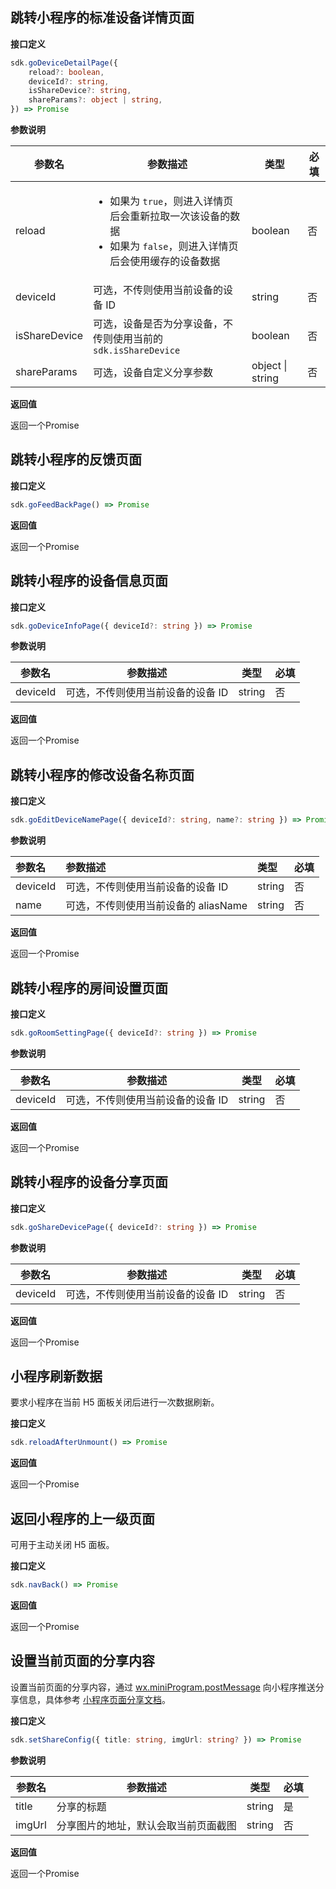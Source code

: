 <span id="sdk-go-device-detail-page"></span>

## 跳转小程序的标准设备详情页面

**接口定义**

```typescript
sdk.goDeviceDetailPage({
	reload?: boolean,
	deviceId?: string,
	isShareDevice?: string,
	shareParams?: object | string,
}) => Promise
```

**参数说明**

<table>
<thead>
<tr>
<th>参数名</th>
<th>参数描述</th>
<th>类型</th>
<th>必填</th>
</tr>
</thead>
<tbody><tr>
<td>reload</td>
<td><ul><li>如果为 <code>true</code>，则进入详情页后会重新拉取一次该设备的数据</li><li>如果为 <code>false</code>，则进入详情页后会使用缓存的设备数据</li></ul></td>
<td>boolean</td>
<td>否</td>
</tr>
<tr>
<td>deviceId</td>
<td>可选，不传则使用当前设备的设备 ID</td>
<td>string</td>
<td>否</td>
</tr>
<tr>
<td>isShareDevice</td>
<td>可选，设备是否为分享设备，不传则使用当前的 <code>sdk.isShareDevice</code></td>
<td>boolean</td>
<td>否</td>
</tr>
<tr>
<td>shareParams</td>
<td>可选，设备自定义分享参数</td>
<td>object | string</td>
<td>否</td>
</tr>
</tbody></table>

**返回值**

返回一个Promise



## 跳转小程序的反馈页面

**接口定义**

```typescript
sdk.goFeedBackPage() => Promise
```

**返回值**

返回一个Promise



## 跳转小程序的设备信息页面

**接口定义**

```typescript
sdk.goDeviceInfoPage({ deviceId?: string }) => Promise
```

**参数说明**

| 参数名   | 参数描述                          | 类型   | 必填 |
| -------- | --------------------------------- | ------ | ---- |
| deviceId | 可选，不传则使用当前设备的设备 ID | string | 否   |

**返回值**

返回一个Promise



## 跳转小程序的修改设备名称页面

**接口定义**

```typescript
sdk.goEditDeviceNamePage({ deviceId?: string, name?: string }) => Promise
```

**参数说明**

| 参数名   | 参数描述                             | 类型   | 必填 |
| :------- | :----------------------------------- | :----- | :--- |
| deviceId | 可选，不传则使用当前设备的设备 ID    | string | 否   |
| name     | 可选，不传则使用当前设备的 aliasName | string | 否   |

**返回值**

返回一个Promise



## 跳转小程序的房间设置页面

**接口定义**

```typescript
sdk.goRoomSettingPage({ deviceId?: string }) => Promise
```

**参数说明**

| 参数名   | 参数描述                          | 类型   | 必填 |
| -------- | --------------------------------- | ------ | ---- |
| deviceId | 可选，不传则使用当前设备的设备 ID | string | 否   |

**返回值**

返回一个Promise



## 跳转小程序的设备分享页面

**接口定义**

```typescript
sdk.goShareDevicePage({ deviceId?: string }) => Promise
```

**参数说明**

| 参数名   | 参数描述                          | 类型   | 必填 |
| -------- | --------------------------------- | ------ | ---- |
| deviceId | 可选，不传则使用当前设备的设备 ID | string | 否   |

**返回值**

返回一个Promise



## 小程序刷新数据

要求小程序在当前 H5 面板关闭后进行一次数据刷新。

**接口定义**

```typescript
sdk.reloadAfterUnmount() => Promise
```

**返回值**

返回一个Promise



## 返回小程序的上一级页面

可用于主动关闭 H5 面板。

**接口定义**

```typescript
sdk.navBack() => Promise
```

**返回值**

返回一个Promise



## 设置当前页面的分享内容

设置当前页面的分享内容，通过 [wx.miniProgram.postMessage](https://developers.weixin.qq.com/miniprogram/dev/component/web-view.html) 向小程序推送分享信息，具体参考 [小程序页面分享文档](https://developers.weixin.qq.com/miniprogram/dev/reference/api/Page.html#onShareAppMessage-Object-object)。

**接口定义**

```typescript
sdk.setShareConfig({ title: string, imgUrl: string? }) => Promise
```

**参数说明**

<table>
<thead>
<tr>
<th>参数名</th>
<th>参数描述</th>
<th>类型</th>
<th>必填</th>
</tr>
</thead>
<tbody><tr>
<td>title</td>
<td>分享的标题</td>
<td>string</td>
<td>是</td>
</tr>
<tr>
<td>imgUrl</td>
<td>分享图片的地址，默认会取当前页面截图</td>
<td>string</td>
<td>否</td>
</tr>
</tbody></table>

**返回值**

返回一个Promise


